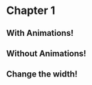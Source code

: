 # Chapter 1

## With Animations!

<steno-outline stroke="H-L/WORLD"><steno-outline>

## Without Animations!

<steno-outline stroke="H-L/WORLD" noAnimate><steno-outline>

## Change the width!

<steno-outline stroke="H-L/WORLD" width="50%"><steno-outline>

